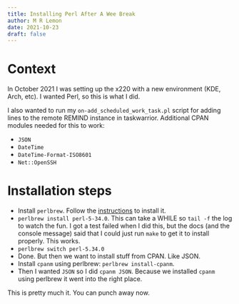 ```yaml
---
title: Installing Perl After A Wee Break
author: M R Lemon
date: 2021-10-23
draft: false
---
```


# Context
In October 2021 I was setting up the x220 with a new environment (KDE, Arch,
etc). I wanted Perl, so this is what I did.

I also wanted to run my `on-add_scheduled_work_task.pl` script for adding lines
to the remote REMIND instance in taskwarrior. Additional CPAN modules needed
for this to work:

* `JSON`
* `DateTime`
* `DateTime-Format-ISO8601`
* `Net::OpenSSH`

# Installation steps

* Install `perlbrew`. Follow the [instructions](https://perlbrew.pl/) to install it.
* `perlbrew install perl-5-34.0`. This can take a WHILE so `tail -f` the
log to watch the fun. I got a test failed when I did this, but the docs
(and the console message) said that I could just run `make` to get it to
install properly. This works.
* `perlbrew switch perl-5.34.0`
* Done. But then we want to install stuff from CPAN. Like JSON.
* Install `cpanm` using perlbrew: `perlbrew install-cpanm`.
* Then I wanted `JSON` so I did `cpanm JSON`. Because we installed `cpanm`
using perlbrew it went into the right place.

This is pretty much it. You can punch away now.

